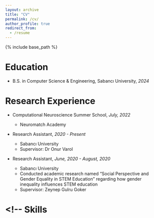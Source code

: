 ```yaml
---
layout: archive
title: "CV"
permalink: /cv/
author_profile: true
redirect_from:
  - /resume
---
```


{% include base_path %}

# Education

- B.S. in Computer Science & Engineering, Sabancı University, _2024_

# Research Experience

- Computational Neuroscience Summer School, _July, 2022_

  - Neuromatch Academy

- Research Assistant, _2020 - Present_

  - Sabancı University
  - Supervisor: Dr Onur Varol

- Research Assistant, _June, 2020 - August, 2020_
  - Sabancı University
  - Conducted academic research named “Social Perspective and Gender Equality in STEM Education” regarding how gender inequality influences STEM education
  - Supervisor: Zeynep Gulru Goker

# <!-- Skills

<!-- - Research
- Programming
  - Python
  - C++
  - C -->
